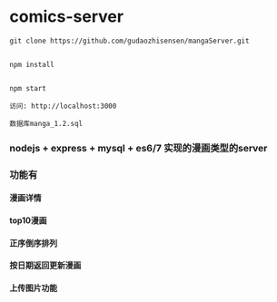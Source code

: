 # comics-server


```
git clone https://github.com/gudaozhisensen/mangaServer.git  
```

```

npm install
```

```

npm start
```

```
访问: http://localhost:3000
```

```
数据库manga_1.2.sql
```

### nodejs + express + mysql + es6/7 实现的漫画类型的server

### 功能有
#### 漫画详情
#### top10漫画
#### 正序倒序排列
#### 按日期返回更新漫画
#### 上传图片功能

